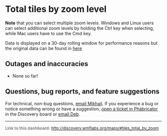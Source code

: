 Total tiles by zoom level
=======

**Note** that you can select multiple zoom levels. Windows and Linux users can select additional zoom levels by holding the Ctrl key when selecting, while Mac users have to use the Cmd key.

Data is displayed on a 30-day rolling window for performance reasons but the original data can be found in [here](http://datasets.wikimedia.org/aggregate-datasets/maps/)

Outages and inaccuracies
------

* None so far!

Questions, bug reports, and feature suggestions
------
For technical, non-bug questions, [email Mikhail](mailto:mpopov@wikimedia.org?subject=Dashboard%20Question). If you experience a bug or notice something wrong or have a suggestion, [open a ticket in Phabricator](https://phabricator.wikimedia.org/maniphest/task/create/?projects=Discovery) in the Discovery board or [email Deb](mailto:deb@wikimedia.org?subject=Dashboard%20Question).

<hr style="border-color: gray;">
<p style="font-size: small; color: gray;">
  <strong>Link to this dashboard:</strong>
  <a href="http://discovery.wmflabs.org/maps/#tiles_total_by_zoom">
    http://discovery.wmflabs.org/maps/#tiles_total_by_zoom
  </a>
</p>
